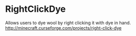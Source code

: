 # RightClickDye

Allows users to dye wool by right clicking it with dye in hand.
http://minecraft.curseforge.com/projects/right-click-dye
